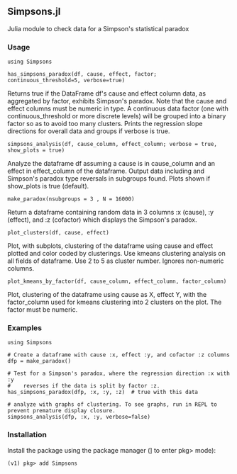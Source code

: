 ## Simpsons.jl
Julia module to check data for a Simpson's statistical paradox

### Usage

    using Simpsons
    
    has_simpsons_paradox(df, cause, effect, factor; continuous_threshold=5, verbose=true)
    
Returns true if the DataFrame df's cause and effect column data, as aggregated by factor, 
exhibits Simpson's paradox. Note that the cause and effect columns must be numeric in type.
A continuous data factor (one with continuous_threshold or more discrete
levels) will be grouped into a binary factor so as to avoid too many clusters.
Prints the regression slope directions for overall data and groups if verbose is true.

    simpsons_analysis(df, cause_column, effect_column; verbose = true, show_plots = true)
    
Analyze the dataframe df assuming a cause is in cause_column and an effect in
effect_column of the dataframe. Output data including and Simpson's paradox type
reversals in subgroups found. Plots shown if show_plots is true (default).

    make_paradox(nsubgroups = 3 , N = 16000)
 
Return a dataframe containing random data in 3 columns :x (cause), :y (effect), and
:z (cofactor) which displays the Simpson's paradox.

    plot_clusters(df, cause, effect)
    
Plot, with subplots, clustering of the dataframe using cause and effect plotted and
color coded by clusterings. Use kmeans clustering analysis on all fields of
dataframe. Use 2 to 5 as cluster number. Ignores non-numeric columns.

    plot_kmeans_by_factor(df, cause_column, effect_column, factor_column)
    
Plot, clustering of the dataframe using cause as X, effect Y, with the factor_column
used for kmeans clustering into 2 clusters on the plot. The factor must be numeric.


### Examples

    using Simpsons
    
    # Create a dataframe with cause :x, effect :y, and cofactor :z columns
    dfp = make_paradox()
    
    # Test for a Simpson's paradox, where the regression direction :x with :y 
    #    reverses if the data is split by factor :z.
    has_simpsons_paradox(dfp, :x, :y, :z)  # true with this data

    # analyze with graphs of clustering. To see graphs, run in REPL to prevent premature display closure. 
    simpsons_analysis(dfp, :x, :y, verbose=false)
    

### Installation

Install the package using the package manager (] to enter pkg> mode):

    (v1) pkg> add Simpsons

